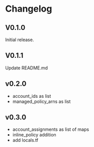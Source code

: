 # Changelog

## V0.1.0

Initial release.

## V0.1.1

Update README.md

## v0.2.0

- account_ids as list
- managed_policy_arns as list

## v0.3.0

- account_assignments as list of maps
- inline_policy addition
- add locals.tf

